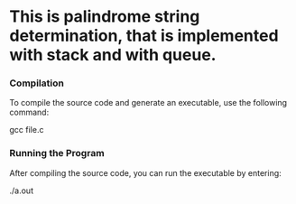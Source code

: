# This is palindrome string determination, that is implemented with stack and with queue.
### Compilation
To compile the source code and generate an executable, use the following command:

gcc file.c

### Running the Program
After compiling the source code, you can run the executable by entering:

./a.out
